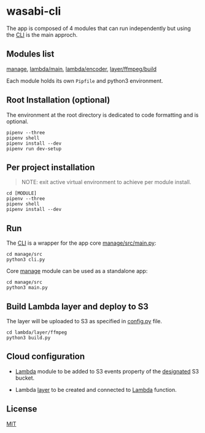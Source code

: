 # wasabi-cli
The app is composed of 4 modules that can run independently but using the [CLI](manage/src/cli.py) is the main approch.

## Modules list
[manage](manage), [lambda/main](lambda/main.py), [lambda/encoder](lambda/encoder.py), [layer/ffmpeg/build](lambda/layer/ffmpeg/build.py)

Each module holds its own `Pipfile` and python3 environment.

## Root Installation (optional)
The environment at the root directory is dedicated to code formatting and is optional.
```shell
pipenv --three
pipenv shell
pipenv install --dev
pipenv run dev-setup
```

## Per project installation
> NOTE: exit active virtual environment to achieve per module install.

```shell
cd [MODULE]
pipenv --three
pipenv shell
pipenv install --dev
```

## Run
The [CLI](manage/cli.py) is a wrapper for the app core [manage/src/main.py](manage/src/main.py):

```shell
cd manage/src
python3 cli.py
```

Core [manage](manage) module can be used as a standalone app:
```shell
cd manage/src
python3 main.py
```

## Build Lambda layer and deploy to S3
The layer will be uploaded to S3 as specified in [config.py](lambda/layer/ffmpeg/config.py) file.
```shell
cd lambda/layer/ffmpeg
python3 build.py
```

## Cloud configuration

- [Lambda](lambda) module to be added to S3 events property of the [designated](manage/.env) S3 bucket.

- Lambda [layer](lambda/layer/ffmpeg/package/ffmpeg_lambda_layer.zip) to be created and connected to [Lambda](lambda) function.

## License
[MIT](LICENSE)